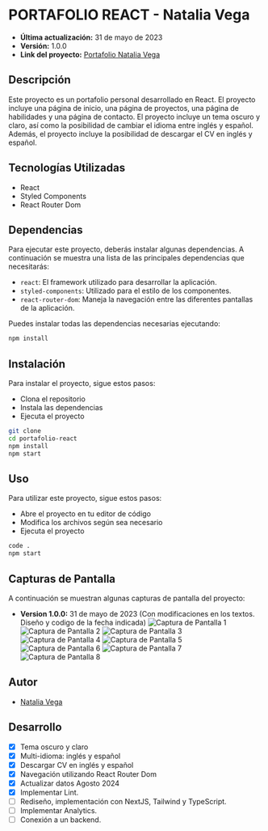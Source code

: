 # PORTAFOLIO REACT - Natalia Vega

- **Última actualización:** 31 de mayo de 2023
- **Versión:** 1.0.0
- **Link del proyecto:** [Portafolio Natalia Vega](https://nataliavega-portfolio.vercel.app/)

## Descripción

Este proyecto es un portafolio personal desarrollado en React. El proyecto incluye una página de inicio, una página de proyectos, una página de habilidades y una página de contacto. El proyecto incluye un tema oscuro y claro, así como la posibilidad de cambiar el idioma entre inglés y español. Además, el proyecto incluye la posibilidad de descargar el CV en inglés y español.

## Tecnologías Utilizadas

- React
- Styled Components
- React Router Dom

## Dependencias

Para ejecutar este proyecto, deberás instalar algunas dependencias. A continuación se muestra una lista de las principales dependencias que necesitarás:

- `react`: El framework utilizado para desarrollar la aplicación.
- `styled-components`: Utilizado para el estilo de los componentes.
- `react-router-dom`: Maneja la navegación entre las diferentes pantallas de la aplicación.

Puedes instalar todas las dependencias necesarias ejecutando:

```bash
npm install
```

## Instalación

Para instalar el proyecto, sigue estos pasos:

- Clona el repositorio
- Instala las dependencias
- Ejecuta el proyecto

```bash
git clone
cd portafolio-react
npm install
npm start
```

## Uso

Para utilizar este proyecto, sigue estos pasos:

- Abre el proyecto en tu editor de código
- Modifica los archivos según sea necesario
- Ejecuta el proyecto

```bash
code .
npm start
```

## Capturas de Pantalla

A continuación se muestran algunas capturas de pantalla del proyecto:

- **Version 1.0.0:** 31 de mayo de 2023 (Con modificaciones en los textos. Diseño y codigo de la fecha indicada)
  ![Captura de Pantalla 1](./screenshots/1.png)
  ![Captura de Pantalla 2](./screenshots/2.png)
  ![Captura de Pantalla 3](./screenshots/3.png)
  ![Captura de Pantalla 4](./screenshots/4.png)
  ![Captura de Pantalla 5](./screenshots/5.png)
  ![Captura de Pantalla 6](./screenshots/6.png)
  ![Captura de Pantalla 7](./screenshots/7.png)
  ![Captura de Pantalla 8](./screenshots/8.png)

## Autor

- [Natalia Vega](https://www.linkedin.com/in/nataliacamilavega/)

## Desarrollo

- [x] Tema oscuro y claro
- [x] Multi-idioma: inglés y español
- [x] Descargar CV en inglés y español
- [x] Navegación utilizando React Router Dom
- [x] Actualizar datos Agosto 2024
- [x] Implementar Lint.
- [ ] Rediseño, implementación con NextJS, Tailwind y TypeScript.
- [ ] Implementar Analytics.
- [ ] Conexión a un backend.
